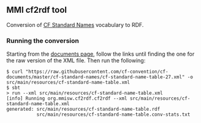 ## MMI cf2rdf tool ##

Conversion of [CF Standard Names](http://cfconventions.org/documents.html) vocabulary to RDF.


### Running the conversion ###

Starting from the [documents page](http://cfconventions.org/documents.html), follow the links
until finding the one for the raw version of the XML file. Then run the following:

```shell
$ curl "https://raw.githubusercontent.com/cf-convention/cf-documents/master/cf-standard-names/cf-standard-name-table-27.xml" -o src/main/resources/cf-standard-name-table.xml
$ sbt
> run --xml src/main/resources/cf-standard-name-table.xml
[info] Running org.mmisw.cf2rdf.cf2rdf --xml src/main/resources/cf-standard-name-table.xml
generated: src/main/resources/cf-standard-name-table.rdf
           src/main/resources/cf-standard-name-table.conv-stats.txt
```
